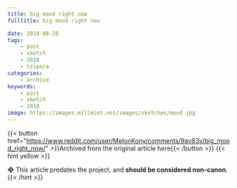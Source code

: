 ```yaml
---
title: big mood right now
fulltitle: big mood right now

date: 2018-08-28
tags:
    - post
    - sketch
    - 2018
    - tzipora
categories:
    - archive
keywords:
    - post
    - sketch
    - 2018
image: https://images.millmint.net/images/sketches/mood.jpg
---
```

{{< button href="https://www.reddit.com/user/MelonKony/comments/9av83v/big_mood_right_now/" >}}Archived from the original article here{{< /button >}}
{{< hint yellow >}}

❖ This article predates the project, and **should be considered non-canon**.
{{< /hint >}}
